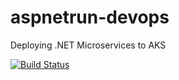 # aspnetrun-devops
Deploying .NET Microservices to AKS

[![Build Status](https://dev.azure.com/debobrata82/shopping/_apis/build/status/Shoppingclient-pipeline?branchName=main)](https://dev.azure.com/debobrata82/shopping/_build/latest?definitionId=11&branchName=main)
